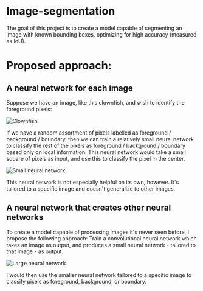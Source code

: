 # Image-segmentation
The goal of this project is to create a model capable of segmenting an image with known bounding boxes, optimizing for high accuracy (measured as IoU).

# Proposed approach: 
## A neural network for each image
Suppose we have an image, like this clownfish, and wish to identify the foreground pixels: 

![Clownfish](https://i.imgur.com/ZDNLZAi.png)

If we have a random assortment of pixels labelled as foreground / background / boundary, then we can train a relatively small neural network to classify the rest of the pixels as foreground / background / boundary based only on local information. This neural network would take a small square of pixels as input, and use this to classify the pixel in the center. 

![Small neural network](https://i.imgur.com/hI258Cf.png)

This neural network is not especially helpful on its own, however. It's tailored to a specific image and doesn't generalize to other images. 

## A neural network that creates other neural networks
To create a model capable of processing images it's never seen before, I propose the following approach: Train a convolutional neural network which takes an image as output, and produces a small neural network - tailored to that image - as output. 

![Large neural network](https://i.imgur.com/CqWhMaA.png)

I would then use the smaller neural network tailored to a specific image to classify pixels as foreground, background, or boundary. 
